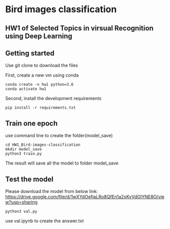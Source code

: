 # Bird images classification
## HW1 of Selected Topics in virsual Recognition using Deep Learning

## Getting started

Use git clone to download the files

First, create a new vm using conda
```shell
conda create -n hw1 python=3.6
conda activate hw1
```

Second, install the development requirements
```shell
pip install -r requirements.txt
```

## Train one epoch

use command line to create the folder(model_save)

```shell
cd HW1_Bird-images-classification 
mkdir model_save
python3 train.py
```

The result will save all the model to folder model_save


## Test the model
Please download the model from below link:
https://drive.google.com/file/d/1wXYdOefjaLRo8QfEn1a2xKvVdGIYNE8O/view?usp=sharing

```shell
python3 val.py
```
use val.ipynb to create the answer.txt


